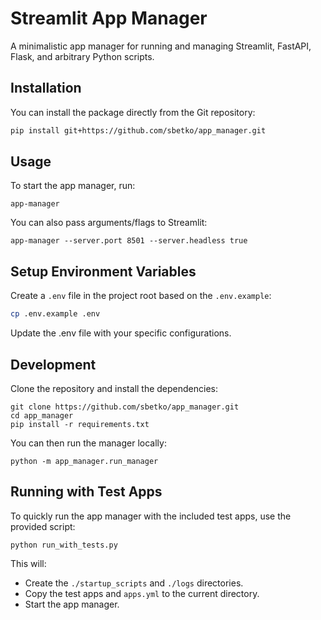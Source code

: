 # Streamlit App Manager

A minimalistic app manager for running and managing Streamlit, FastAPI, Flask, and arbitrary Python scripts.

## Installation

You can install the package directly from the Git repository:

```bash
pip install git+https://github.com/sbetko/app_manager.git
```

## Usage

To start the app manager, run:

```shell
app-manager
```

You can also pass arguments/flags to Streamlit:

```shell
app-manager --server.port 8501 --server.headless true
```

## Setup Environment Variables

Create a `.env` file in the project root based on the `.env.example`:

```bash
cp .env.example .env
```

Update the .env file with your specific configurations.

## Development

Clone the repository and install the dependencies:

```shell
git clone https://github.com/sbetko/app_manager.git
cd app_manager
pip install -r requirements.txt
```

You can then run the manager locally:

```shell
python -m app_manager.run_manager
```

## Running with Test Apps

To quickly run the app manager with the included test apps, use the provided script:

```shell
python run_with_tests.py
```

This will:

- Create the `./startup_scripts` and `./logs` directories.
- Copy the test apps and `apps.yml` to the current directory.
- Start the app manager.
